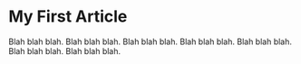 
# My First Article

Blah blah blah. 
Blah blah blah. 
Blah blah blah. 
Blah blah blah. 
Blah blah blah. 
Blah blah blah. 
Blah blah blah. 
